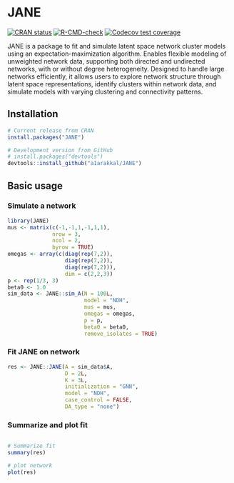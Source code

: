 
<!-- README.md is generated from README.Rmd. Please edit that file -->

# JANE

<!-- badges: start -->

[![CRAN
status](https://www.r-pkg.org/badges/version/JANE)](https://CRAN.R-project.org/package=JANE)
[![R-CMD-check](https://github.com/a1arakkal/JANE/actions/workflows/R-CMD-check.yaml/badge.svg)](https://github.com/a1arakkal/JANE/actions/workflows/R-CMD-check.yaml)
[![Codecov test
coverage](https://codecov.io/gh/a1arakkal/JANE/branch/master/graph/badge.svg)](https://app.codecov.io/gh/a1arakkal/JANE?branch=master)

<!-- badges: end -->

JANE is a package to fit and simulate latent space network cluster
models using an expectation-maximization algorithm. Enables flexible
modeling of unweighted network data, supporting both directed and
undirected networks, with or without degree heterogeneity. Designed to
handle large networks efficiently, it allows users to explore network
structure through latent space representations, identify clusters within
network data, and simulate models with varying clustering and
connectivity patterns.

## Installation

``` r
# Current release from CRAN
install.packages("JANE")

# Development version from GitHub
# install.packages("devtools")
devtools::install_github("a1arakkal/JANE")
```

## Basic usage

### Simulate a network

``` r
library(JANE)
mus <- matrix(c(-1,-1,1,-1,1,1), 
              nrow = 3,
              ncol = 2, 
              byrow = TRUE)
omegas <- array(c(diag(rep(7,2)),
                  diag(rep(7,2)), 
                  diag(rep(7,2))), 
                  dim = c(2,2,3))
p <- rep(1/3, 3)
beta0 <- 1.0
sim_data <- JANE::sim_A(N = 100L, 
                        model = "NDH",
                        mus = mus, 
                        omegas = omegas, 
                        p = p, 
                        beta0 = beta0, 
                        remove_isolates = TRUE)
```

### Fit JANE on network

``` r
res <- JANE::JANE(A = sim_data$A,
                  D = 2L,
                  K = 3L,
                  initialization = "GNN", 
                  model = "NDH",
                  case_control = FALSE,
                  DA_type = "none")
```

### Summarize and plot fit

``` r

# Summarize fit 
summary(res)

# plot network
plot(res)
```
